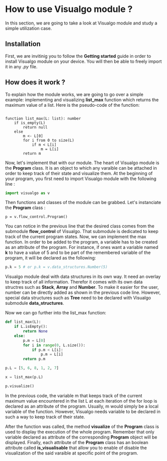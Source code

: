 # How to use Visualgo module ?

In this section, we are going to take a look at Visualgo module and study a simple utilization case.

## Installation

First, we are invitinig you to follow the **Getting started** guide in order to install Visualgo module on your device. You will then be able to freely import it in any *.py* file.


## How does it work ?

To explain how the module works, we are going to go over a simple example: implementing and visualizing **list_max** function which returns the maximum value of a list. Here is the pseudo-code of the function:
```

function list_max(L: list): number
    if is_empty(L)
        return null
    else
        m <- L[0]
        for i from 0 to size(L)
            if m < L[i]
                m = L[i]
        return m
```

Now, let's implement that with our module. The heart of Visualgo module is the **Program** class. It is an object to which any varaible can be attached in order to keep track of their state and visualize them. At the beginning of your program, you first need to import Visualgo module with the following line :

```python
import visualgo as v
```

Then functions and classes of the module can be grabbed. Let's instanciate the **Program** class :
```
p = v.flow_control.Program()
```
You can notice in the previous line that the desired class comes from the submodule **flow_control** of Visualgo. That submodule is dedicated to keep track of the current program states. Now, we can implement the max function. In order to be added to the program, a variable has to be created as an attribute of the program. For instance, if ones want a variable named **k** to have a value of 5 and to be part of the remembered variable of the program, it will be declared as the following:
```python
p.k = 5 # or p.k = v.data_structures.Number(5)
```
Visualgo module deal with data structures in its own way. It need an overlay to keep track of all information. Therefor it comes with its own data structres such as **Stack**, **Array** and **Number**. To make it easier for the user, number can be directly added as shown in the previous code line. However, special data structures such as **Tree** need to be declared with Visualgo submodule **data_structures**.

Now we can go further into the list_max function:
```python
def list_max(L):
    if L.isEmpty():
        return None
    else:
        p.m = L[0]
        for i in range(0, L.size()):
            if p.m < L[i]:
                p.m = L[i]
        return p.m

p.L = [5, 6, 8, 1, 2, 7]

x = list_max(p.L)

p.visualize()
```

In the previous code, the variable m that keeps track of the current maximum value encountered in the list L at each iteration of the for loop is declared as an attribute of the program. Usually, m would simply be a local variable of the function. However, Visualgo needs variable to be declared in such a way to keep track of their state. 

After the function was called, the method **visualize** of the **Program** class is used to display the execution of the whole program. Remember that only variable declared as attribute of the corresponding **Program** object will be displayed. Finally, each attribute of the **Program** class has an boolean attribute called **is_visualisable** that allow you to enable of disable the visualization of the said varaible at specific point of the program.
